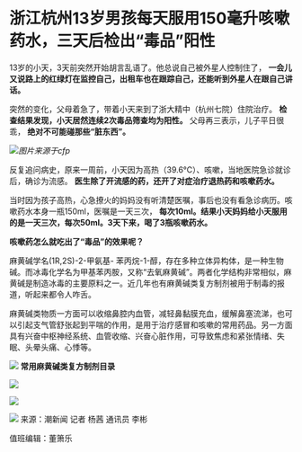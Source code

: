 # 浙江杭州13岁男孩每天服用150毫升咳嗽药水，三天后检出“毒品”阳性

13岁的小天，3天前突然开始胡言乱语了。他总说自己被外星人控制住了，
**一会儿又说路上的红绿灯在监控自己，出租车也在跟踪自己，还能听到外星人在跟自己讲话。**

突然的变化，父母着急了，带着小天来到了浙大精中（杭州七院）住院治疗。 **检查结果发现，小天居然连续2次毒品筛查均为阳性。** 父母再三表示，儿子平日很乖，
**绝对不可能碰那些“脏东西”。**

![](https://inews.gtimg.com/newsapp_bt/0/15786475173/1000)_图片来源于cfp_

反复追问病史，原来一周前，小天因为高热（39.6℃）、咳嗽，当地医院急诊就诊后，确诊为流感。 **医生除了开流感的药，还开了对症治疗退热药和咳嗽药水。**

当时因为孩子高热，心急撩火的妈妈没有听清楚医嘱，事后也没有看急诊病历。咳嗽药水本身一瓶150ml，医嘱是一天三次，
**每次10ml。结果小天妈妈给小天服用的是一天三次，每次50ml。3天下来，喝了3瓶咳嗽药水。**

**咳嗽药怎么就吃出了“毒品”的效果呢？**

麻黄碱学名(1R,2S)-2-甲氨基-
苯丙烷-1-醇，存在多种立体异构体，是一种生物碱。而冰毒化学名为甲基苯丙胺，又称“去氧麻黄碱”。两者化学结构非常相似，麻黄碱是制造冰毒的主要原料之一。近几年也有麻黄碱类复方制剂被用于制毒的报道，听起来都令人咋舌。

麻黄碱类物质一方面可以收缩鼻腔内血管，减轻鼻黏膜充血，缓解鼻塞流涕，也可以引起支气管舒张起到平喘的作用，是用于治疗感冒和咳嗽的常用药品。另一方面具有兴奋中枢神经系统、血管收缩、兴奋心脏作用，可导致焦虑和紧张情绪、失眠、头晕头痛、心悸等。

![](https://inews.gtimg.com/newsapp_bt/0/15786475174/1000)
**常用麻黄碱类复方制剂目录**

![](https://inews.gtimg.com/newsapp_bt/0/15786475175/1000)

![](https://inews.gtimg.com/newsapp_bt/0/15786475192/1000)

![](https://inews.gtimg.com/newsapp_bt/0/15786475193/1000)
来源：潮新闻 记者 杨茜 通讯员 李彬

值班编辑：董箫乐

